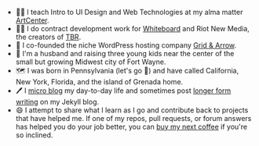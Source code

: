 - 👨‍🏫 I teach Intro to UI Design and Web Technologies at my alma matter [ArtCenter](https://www.artcenter.edu/).
- 👨‍💻 I do contract development work for [Whiteboard](https://www.whiteboard.is) and Riot New Media, the creators of [TBR](https://mytbr.co).
- 🔌 I co-founded the niche WordPress hosting company [Grid & Arrow](https://gridandarrow.com).
- 🏡 I'm a husband and raising three young kids near the center of the small but growing Midwest city of Fort Wayne.
- 🗺 I was born in Pennsylvania (let's go 🐧) and have called California, New York, Florida, and the island of Grenada home.
- 🖊 I [micro blog](https://micro.tylerpaulson.com/) my day-to-day life and sometimes post [longer form writing](https://writing.tylerpaulson.com) on my Jekyll blog.
- 😄 I attempt to share what I learn as I go and contribute back to projects that have helped me. If one of my repos, pull requests, or forum answers has helped you do your job better, you can [buy my next coffee](https://www.buymeacoffee.com/tpaulson) if you're so inclined.
